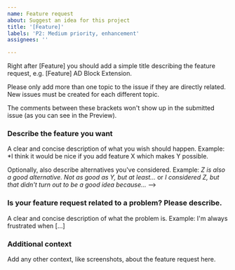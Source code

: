 ```yaml
---
name: Feature request
about: Suggest an idea for this project
title: '[Feature]'
labels: 'P2: Medium priority, enhancement'
assignees: ''

---
```


Right after [Feature] you should add a simple title describing the feature request, e.g. [Feature] AD Block Extension.

Please only add more than one topic to the issue if they are directly related. New issues must be created for each different topic.

The comments between these brackets won't show up in the submitted issue (as you can see in the Preview).


### Describe the feature you want
A clear and concise description of what you wish should happen.
Example: *I think it would be nice if you add feature X which makes Y possible.

Optionally, also describe alternatives you've considered.
Example: *Z is also a good alternative. Not as good as Y, but at least...* or *I considered Z, but that didn't turn out to be a good idea because...* -->

### Is your feature request related to a problem? Please describe.
A clear and concise description of what the problem is.
Example: I'm always frustrated when [...]

### Additional context
Add any other context, like screenshots, about the feature request here.

